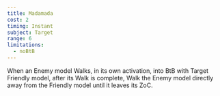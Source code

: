 ```yaml
---
title: Madamada
cost: 2
timing: Instant
subject: Target
range: 6
limitations:
  - noBtB
---
```

When an Enemy model Walks, in its own activation, into BtB with Target Friendly model, after its Walk is complete, Walk the Enemy model directly away from the Friendly model until it leaves its ZoC.